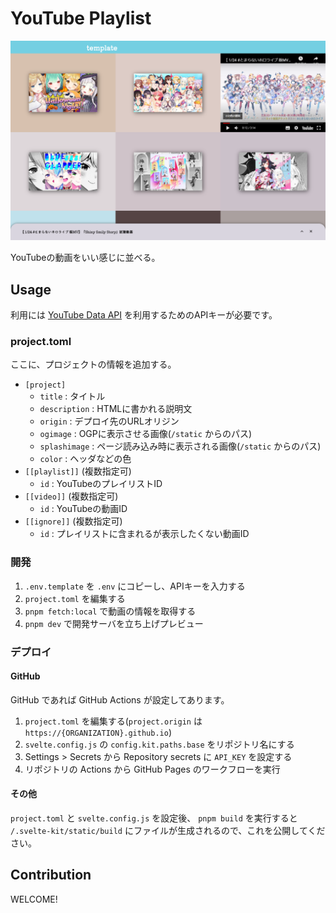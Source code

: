 # YouTube Playlist

![Capture](./capture.png)

YouTubeの動画をいい感じに並べる。

## Usage

利用には [YouTube Data API](https://developers.google.com/youtube/v3/getting-started?hl=ja) を利用するためのAPIキーが必要です。

### project.toml

ここに、プロジェクトの情報を追加する。

- `[project]`
	- `title` : タイトル
	- `description` : HTMLに書かれる説明文
	- `origin` : デプロイ先のURLオリジン
	- `ogimage` : OGPに表示させる画像(`/static` からのパス)
	- `splashimage` : ページ読み込み時に表示される画像(`/static` からのパス)
	- `color` : ヘッダなどの色
- `[[playlist]]` (複数指定可)
	- `id` : YouTubeのプレイリストID
- `[[video]]` (複数指定可)
	- `id` : YouTubeの動画ID
- `[[ignore]]` (複数指定可)
	- `id` : プレイリストに含まれるが表示したくない動画ID

### 開発

1. `.env.template` を `.env` にコピーし、APIキーを入力する
2. `project.toml` を編集する
3. `pnpm fetch:local` で動画の情報を取得する
4. `pnpm dev` で開発サーバを立ち上げプレビュー

### デプロイ

#### GitHub

GitHub であれば GitHub Actions が設定してあります。

1. `project.toml` を編集する(`project.origin` は `https://{ORGANIZATION}.github.io`)
2. `svelte.config.js` の `config.kit.paths.base` をリポジトリ名にする
3. Settings > Secrets から Repository secrets に `API_KEY` を設定する
4. リポジトリの Actions から GitHub Pages のワークフローを実行

#### その他

`project.toml` と `svelte.config.js` を設定後、
`pnpm build` を実行すると `/.svelte-kit/static/build` にファイルが生成されるので、これを公開してください。

## Contribution

WELCOME!
